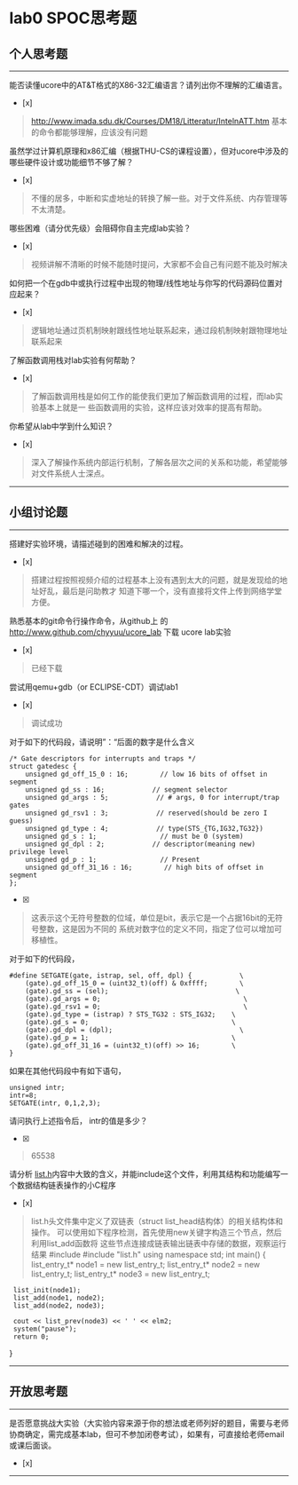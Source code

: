 # lab0 SPOC思考题

## 个人思考题

---

能否读懂ucore中的AT&T格式的X86-32汇编语言？请列出你不理解的汇编语言。
- [x]  

>  http://www.imada.sdu.dk/Courses/DM18/Litteratur/IntelnATT.htm
基本的命令都能够理解，应该没有问题

虽然学过计算机原理和x86汇编（根据THU-CS的课程设置），但对ucore中涉及的哪些硬件设计或功能细节不够了解？
- [x]  

>  不懂的居多，中断和实虚地址的转换了解一些。对于文件系统、内存管理等不太清楚。


哪些困难（请分优先级）会阻碍你自主完成lab实验？
- [x]  

>  视频讲解不清晰的时候不能随时提问，大家都不会自己有问题不能及时解决

如何把一个在gdb中或执行过程中出现的物理/线性地址与你写的代码源码位置对应起来？
- [x]  

>   逻辑地址通过页机制映射跟线性地址联系起来，通过段机制映射跟物理地址联系起来


了解函数调用栈对lab实验有何帮助？
- [x]  

> 了解函数调用栈是如何工作的能使我们更加了解函数调用的过程，而lab实验基本上就是一
些函数调用的实验，这样应该对效率的提高有帮助。

你希望从lab中学到什么知识？
- [x]  

>   深入了解操作系统内部运行机制，了解各层次之间的关系和功能，希望能够对文件系统人士深点。

---

## 小组讨论题

---

搭建好实验环境，请描述碰到的困难和解决的过程。
- [x]  

> 搭建过程按照视频介绍的过程基本上没有遇到太大的问题，就是发现给的地址好乱，最后是问助教才
知道下哪一个，没有直接将文件上传到网络学堂方便。

熟悉基本的git命令行操作命令，从github上
的 http://www.github.com/chyyuu/ucore_lab 下载
ucore lab实验
- [x]  

> 已经下载

尝试用qemu+gdb（or ECLIPSE-CDT）调试lab1
- [x]   

> 调试成功

对于如下的代码段，请说明”：“后面的数字是什么含义
```
/* Gate descriptors for interrupts and traps */
struct gatedesc {
    unsigned gd_off_15_0 : 16;        // low 16 bits of offset in segment
    unsigned gd_ss : 16;            // segment selector
    unsigned gd_args : 5;            // # args, 0 for interrupt/trap gates
    unsigned gd_rsv1 : 3;            // reserved(should be zero I guess)
    unsigned gd_type : 4;            // type(STS_{TG,IG32,TG32})
    unsigned gd_s : 1;                // must be 0 (system)
    unsigned gd_dpl : 2;            // descriptor(meaning new) privilege level
    unsigned gd_p : 1;                // Present
    unsigned gd_off_31_16 : 16;        // high bits of offset in segment
};
```

- [x]  

> 这表示这个无符号整数的位域，单位是bit，表示它是一个占据16bit的无符号整数，这是因为不同的
系统对数字位的定义不同，指定了位可以增加可移植性。

对于如下的代码段，
```
#define SETGATE(gate, istrap, sel, off, dpl) {            \
    (gate).gd_off_15_0 = (uint32_t)(off) & 0xffff;        \
    (gate).gd_ss = (sel);                                \
    (gate).gd_args = 0;                                    \
    (gate).gd_rsv1 = 0;                                    \
    (gate).gd_type = (istrap) ? STS_TG32 : STS_IG32;    \
    (gate).gd_s = 0;                                    \
    (gate).gd_dpl = (dpl);                                \
    (gate).gd_p = 1;                                    \
    (gate).gd_off_31_16 = (uint32_t)(off) >> 16;        \
}
```

如果在其他代码段中有如下语句，
```
unsigned intr;
intr=8;
SETGATE(intr, 0,1,2,3);
```
请问执行上述指令后， intr的值是多少？

- [x]  

> 65538

请分析 [list.h](https://github.com/chyyuu/ucore_lab/blob/master/labcodes/lab2/libs/list.h)内容中大致的含义，并能include这个文件，利用其结构和功能编写一个数据结构链表操作的小C程序
- [x]  

> list.h头文件集中定义了双链表（struct list_head结构体）的相关结构体和操作。
可以使用如下程序检测，首先使用new关键字构造三个节点，然后利用list_add函数将
这些节点连接成链表输出链表中存储的数据，观察运行结果
#include <iostream>
#include "list.h"
using namespace std;
int main()
{
     list_entry_t* node1 = new list_entry_t;
     list_entry_t* node2 = new list_entry_t;
     list_entry_t* node3 = new list_entry_t;
     
     list_init(node1);
     list_add(node1, node2);
     list_add(node2, node3);

     cout << list_prev(node3) << ' ' << elm2;
     system("pause");
     return 0;   
}

---

## 开放思考题

---

是否愿意挑战大实验（大实验内容来源于你的想法或老师列好的题目，需要与老师协商确定，需完成基本lab，但可不参加闭卷考试），如果有，可直接给老师email或课后面谈。
- [x]  

>  

---
